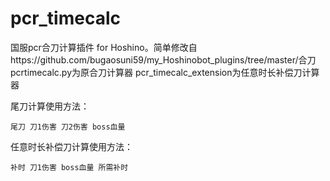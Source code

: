 # pcr_timecalc

国服pcr合刀计算插件 for Hoshino。简单修改自https://github.com/bugaosuni59/my_Hoshinobot_plugins/tree/master/合刀
pcrtimecalc.py为原合刀计算器
pcr_timecalc_extension为任意时长补偿刀计算器

尾刀计算使用方法：

```
尾刀 刀1伤害 刀2伤害 boss血量
```


任意时长补偿刀计算使用方法：

```
补时 刀1伤害 boss血量 所需补时
```

